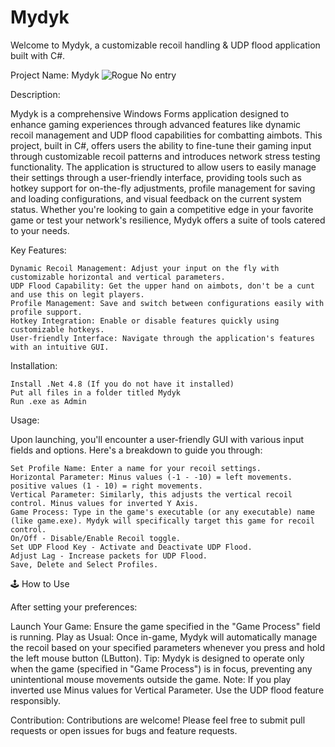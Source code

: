# Mydyk
Welcome to Mydyk, a customizable recoil handling &amp; UDP flood application built with C#. 

Project Name: Mydyk
![Rogue No entry](https://github.com/h0lai/Mydyk/assets/37847231/78e804e7-86b1-401e-adfd-862595ab4593)

Description:

Mydyk is a comprehensive Windows Forms application designed to enhance gaming experiences through advanced features like dynamic recoil management and UDP flood capabilities for combatting aimbots. This project, built in C#, offers users the ability to fine-tune their gaming input through customizable recoil patterns and introduces network stress testing functionality. The application is structured to allow users to easily manage their settings through a user-friendly interface, providing tools such as hotkey support for on-the-fly adjustments, profile management for saving and loading configurations, and visual feedback on the current system status. Whether you're looking to gain a competitive edge in your favorite game or test your network's resilience, Mydyk offers a suite of tools catered to your needs.

Key Features:

    Dynamic Recoil Management: Adjust your input on the fly with customizable horizontal and vertical parameters.
    UDP Flood Capability: Get the upper hand on aimbots, don't be a cunt and use this on legit players.
    Profile Management: Save and switch between configurations easily with profile support.
    Hotkey Integration: Enable or disable features quickly using customizable hotkeys.
    User-friendly Interface: Navigate through the application's features with an intuitive GUI.

Installation:

    Install .Net 4.8 (If you do not have it installed)
    Put all files in a folder titled Mydyk
    Run .exe as Admin

Usage:

Upon launching, you'll encounter a user-friendly GUI with various input fields and options. Here's a breakdown to guide you through:

    Set Profile Name: Enter a name for your recoil settings.
    Horizontal Parameter: Minus values (-1 - -10) = left movements. positive values (1 - 10) = right movements.
    Vertical Parameter: Similarly, this adjusts the vertical recoil control. Minus values for inverted Y Axis.
    Game Process: Type in the game's executable (or any executable) name (like game.exe). Mydyk will specifically target this game for recoil control.
    On/Off - Disable/Enable Recoil toggle.
    Set UDP Flood Key - Activate and Deactivate UDP Flood.
    Adjust Lag - Increase packets for UDP Flood.
    Save, Delete and Select Profiles.
    
🕹️ How to Use

After setting your preferences:

Launch Your Game: Ensure the game specified in the "Game Process" field is running.
Play as Usual: Once in-game, Mydyk will automatically manage the recoil based on your specified parameters whenever you press and hold the left mouse button (LButton).
Tip: Mydyk is designed to operate only when the game (specified in "Game Process") is in focus, preventing any unintentional mouse movements outside the game.
Note: If you play inverted use Minus values for Vertical Parameter.
Use the UDP flood feature responsibly.

Contribution:
Contributions are welcome! Please feel free to submit pull requests or open issues for bugs and feature requests.
